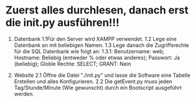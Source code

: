 # Zuerst alles durchlesen, danach erst die init.py ausführen!!!

1. Datenbank
    1.1Für den Server wird XAMPP verwendet.
    1.2 Lege eine Datenbank an mit beliebigen Namen.
    1.3 Lege danach die Zugriffsrechte für die SQL Datenbank wie folgt an:
        1.3.1: Benutzername: web;  Hostname: Beliebig (entweder % oder etwas anderes); Passwort: Ja (beliebig); Globle Rechte: SELECT; GRANT: Nein

2. Website
    2.1 Öffne die Datei "./init.py" und lasse die Software eine Tabelle Erstellen und alles Konfigurieren.
    2.2 Die getEvent.py muss jeden Tag/Stunde/Minute (Wie gewunscht) durch ein Bootscript ausgeführt werden.